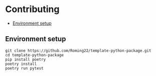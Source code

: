 # Contributing

- [Environment setup](#environment-setup)

## Environment setup

```
git clone https://github.com/Roming22/template-python-package.git
cd template-python-package
pip install poetry
poetry install
poetry run pytest
```
